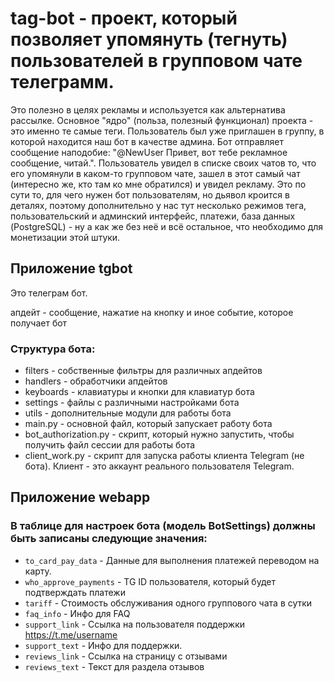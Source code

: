 # tag-bot - проект, который позволяет упомянуть (тегнуть) пользователей в групповом чате телеграмм.
Это полезно в целях рекламы и используется как альтернатива рассылке. Основное "ядро" (польза, полезный функционал) проекта - это именно те самые теги. Пользователь был уже приглашен в группу, в которой находится наш бот в качестве админа. Бот отправляет сообщение наподобие: "@NewUser Привет, вот тебе рекламное сообщение, читай.". Пользователь увидел в списке своих чатов то, что его упомянули в каком-то групповом чате, зашел в этот самый чат (интересно же, кто там ко мне обратился) и увидел рекламу. Это по сути то, для чего нужен бот пользователям, но дьявол кроится в деталях, поэтому дополнительно у нас тут несколько режимов тега, пользовательский и админский интерфейс, платежи, база данных (PostgreSQL) - ну а как же без неё и всё остальное, что необходимо для монетизации этой штуки.

## Приложение tgbot
Это телеграм бот.

апдейт - сообщение, нажатие на кнопку и иное событие, которое получает бот

### Структура бота:
* filters - собственные фильтры для различных апдейтов
* handlers - обработчики апдейтов
* keyboards - клавиатуры и кнопки для клавиатур бота
* settings - файлы с различными настройками бота
* utils - дополнительные модули для работы бота
* main.py - основной файл, который запускает работу бота 
* bot_authorization.py - скрипт, который нужно запустить, чтобы получить файл сессии для работы бота
* client_work.py - скрипт для запуска работы клиента Telegram (не бота). Клиент - это аккаунт реального пользователя Telegram.

## Приложение webapp

### В таблице для настроек бота (модель BotSettings) должны быть записаны следующие значения:
* ```to_card_pay_data``` - Данные для выполнения платежей переводом на карту.
* ```who_approve_payments``` - TG ID пользователя, который будет подтверждать платежи
* ```tariff``` - Стоимость обслуживания одного группового чата в сутки
* ```faq_info``` - Инфо для FAQ
* ```support_link``` - Ссылка на пользователя поддержки https://t.me/username
* ```support_text``` - Инфо для поддержки.
* ```reviews_link``` - Ссылка на страницу с отзывами
* ```reviews_text``` - Текст для раздела отзывов
